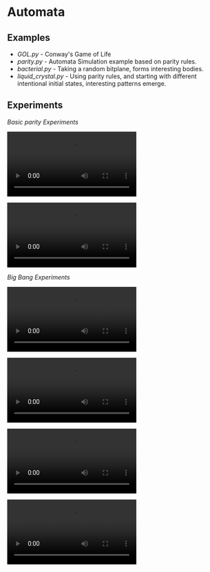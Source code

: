 # Automata

## Examples 
* *GOL.py* - Conway's Game of Life
* *parity.py* - Automata Simulation example based on parity rules. 
* *bacterial.py* - Taking a random bitplane, forms interesting bodies.
* *liquid_crystal.py* - Using parity rules, and starting with different
intentional initial states, interesting patterns emerge.

## Experiments 

*Basic parity Experiments*

![pair 1](https://raw.githubusercontent.com/scott-robbins/Automata/master/2.0/fractal_fire_1.mp4)

![pair 2](https://raw.githubusercontent.com/scott-robbins/Automata/master/2.0/fractal_fire_2.mp4)


*Big Bang Experiments*

![big bang](https://raw.githubusercontent.com/scott-robbins/Automata/master/2.0/big_bang.mp4)

![big bang 1](https://raw.githubusercontent.com/scott-robbins/Automata/master/2.0/big_bang_1.mp4)

![big bang 2](https://raw.githubusercontent.com/scott-robbins/Automata/master/2.0/big_bang_2.mp4)

![big bang 3](https://raw.githubusercontent.com/scott-robbins/Automata/master/2.0/big_bang_3.mp4)

